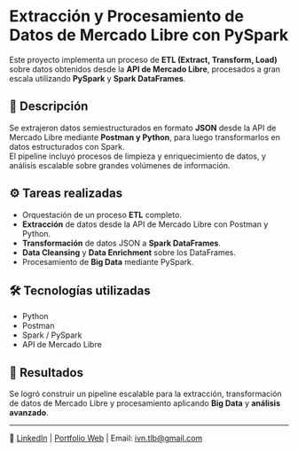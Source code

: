 # Extracción y Procesamiento de Datos de Mercado Libre con PySpark

Este proyecto implementa un proceso de **ETL (Extract, Transform, Load)** sobre datos obtenidos desde la **API de Mercado Libre**, procesados a gran escala utilizando **PySpark** y **Spark DataFrames**.

## 📝 Descripción
Se extrajeron datos semiestructurados en formato **JSON** desde la API de Mercado Libre mediante **Postman y Python**, para luego transformarlos en datos estructurados con Spark.  
El pipeline incluyó procesos de limpieza y enriquecimiento de datos, y análisis escalable sobre grandes volúmenes de información.

## ⚙️ Tareas realizadas
- Orquestación de un proceso **ETL** completo.  
- **Extracción** de datos desde la API de Mercado Libre con Postman y Python.  
- **Transformación** de datos JSON a **Spark DataFrames**.  
- **Data Cleansing** y **Data Enrichment** sobre los DataFrames.  
- Procesamiento de **Big Data** mediante PySpark.  

## 🛠️ Tecnologías utilizadas
- Python  
- Postman  
- Spark / PySpark  
- API de Mercado Libre  

## 📌 Resultados
Se logró construir un pipeline escalable para la extracción, transformación de datos de Mercado Libre y procesamiento aplicando **Big Data** y **análisis avanzado**.

---
🔗 [LinkedIn](https://www.linkedin.com/in/ivàn-tolaba-b161927b) | [Portfolio Web](https://ivantolaba.github.io/Portfolio-IA) | Email: ivn.tlb@gmail.com

